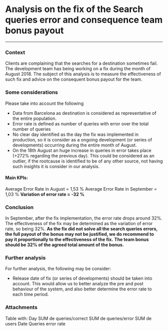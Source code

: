 # Analysis on the fix of the Search queries error and consequence team bonus payout



--------

### Context

Clients are complaining that the searches for a destination sometimes fail.
The development team has being working on a fix during the month of August 2018.
The subject of this analysis is to measure the effectiveness of such fix and advice on the consequent bonus payout for the team.

### Some considerations

Please take into account the following
- Data from Barcelona as destination is considered as representative of the entire population.
- Error rate is defined as number of queries with error over the total number of queries
- No clear day identified as the day the fix was implemented in production, so it is consider as a ongoing development (or series of developments) occurring during the entire month of August.
- On the 18th August an huge increase in queries in error takes place (+272% regarding the previous day). This could be considered as an outlier, if the rootcause is identified to be of any other source, not having such insights it is consider in our analysis.

#### Main KPIs:

Average Error Rate in August = 1,53 %
Average Error Rate in September = 1,03 %
**Variation of error rate = -32 %**

### Conclusion

In September, after the fix implementation, the error rate drops around 32%.
The effectiveness of the fix may be determined as the variation of error rate, so being 32%.
**As the fix did not solve all the search queries errors, the full payout of the bonus may not be justified, we do recommend to pay it proportionally to the effectiveness of the fix.**
**The team bonus should be 32% of the agreed total amount of the bonus.**

### Further analysis

For further analysis, the following may be consider:
- Release date of fix (or series of developments) should be taken into account. This would allow us to better analyze the pre and post behaviour of the system, and also better determine the error rate to each time period.

### Attachments

Table with: Day	SUM de queries/correct	SUM de queries/error	SUM de users	Date	Queries error rate


